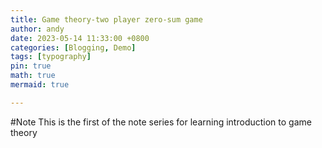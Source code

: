 ```yaml
---
title: Game theory-two player zero-sum game
author: andy
date: 2023-05-14 11:33:00 +0800
categories: [Blogging, Demo]
tags: [typography]
pin: true
math: true
mermaid: true

---
```


#Note
This is the first of the note series for learning introduction to game theory

